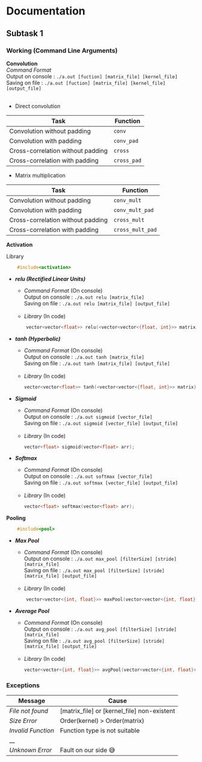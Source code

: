 # Documentation
## Subtask 1

### Working (Command Line Arguments)

**Convolution**<br>
_Command Format_ <br>
Output on console : `./a.out [fuction] [matrix_file] [kernel_file]` <br>
Saving on file : `./a.out [fuction] [matrix_file] [kernel_file] [output_file]` <br><br>
- Direct convolution

Task | Function
------------ | -------------
Convolution without padding | ```conv```
Convolution with padding | ```conv_pad```
Cross-correlation without padding | ```cross```
Cross-correlation with padding | ```cross_pad```


- Matrix multiplication

Task | Function
------------ | -------------
Convolution without padding | ```conv_mult```
Convolution with padding | ```conv_mult_pad```
Cross-correlation without padding | ```cross_mult```
Cross-correlation with padding | ```cross_mult_pad```





**Activation**<br>

Library
```cpp
    #include<activation>
```

- ***relu (Rectified Linear Units)***<br>
    - _Command Format_ (On console) <br>
        Output on console : `./a.out relu [matrix_file]` <br>
        Saving on file : `./a.out relu [matrix_file] [output_file]` <br><br>
    -  _Library_ (In code)<br>
    ```cpp
        vector<vector<float>> relu(<vector<vector<{float, int}>> matrix);
    ```

- ***tanh (Hyperbolic)***
    - _Command Format_ (On console) <br>
        Output on console : `./a.out tanh [matrix_file]` <br>
        Saving on file : `./a.out tanh [matrix_file] [output_file]` <br><br>
    -  _Library_ (In code)<br>
        ```cpp
        vector<vector<float>> tanh(<vector<vector<{float, int}>> matrix);
        ```

- ***Sigmoid***
    - _Command Format_ (On console) <br>
        Output on console : `./a.out sigmoid [vector_file]` <br>
        Saving on file : `./a.out sigmoid [vector_file] [output_file]` <br><br>
    -  _Library_ (In code)<br>
        ```cpp
        vector<float> sigmoid(vector<float> arr);
        ```

- ***Softmax***
    - _Command Format_ (On console) <br>
        Output on console : `./a.out softmax [vector_file]` <br>
        Saving on file : `./a.out softmax [vector_file] [output_file]` <br><br>
    -  _Library_ (In code)<br>
        ```cpp
        vector<float> softmax(vector<float> arr);
        ```

**Pooling**
```cpp
    #include<pool>
```

- ***Max Pool***<br>
    - _Command Format_ (On console) <br>
        Output on console : `./a.out max_pool [filterSize] [stride] [matrix_file]` <br>
        Saving on file : `./a.out max_pool [filterSize] [stride] [matrix_file] [output_file]` <br><br>
    -  _Library_ (In code)<br>
    ```cpp
        vector<vector<{int, float}>> maxPool(vector<vector<{int, float}>> matrix, int filterSize = 2, int stride = 2 );
    ```

- ***Average Pool***
    - _Command Format_ (On console) <br>
        Output on console : `./a.out avg_pool [filterSize] [stride] [matrix_file]` <br>
        Saving on file : `./a.out avg_pool [filterSize] [stride] [matrix_file] [output_file]` <br><br>
    -  _Library_ (In code)<br>
        ```cpp
        vector<vector<{int, float}>> avgPool(vector<vector<{int, float}>> matrix, int filterSize = 2, int stride = 2 );
        ```

### Exceptions

Message | Cause
------------ | -------------
_File not found_ | [matrix_file] or [kernel_file] non-existent
_Size Error_    | Order(kernel) > Order(matrix)
_Invalid Function_ | Function type is not suitable
__ | 
_Unknown Error_ | Fault on our side :sweat_smile:
